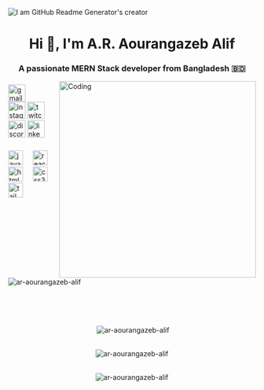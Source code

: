 ![I am GitHub Readme Generator's creator](https://64.media.tumblr.com/54805606e41234da265775f4ee8631ef/41d4a35f37c5abf1-f6/s1280x1920/c86995ddee2840dabfff99995367a58ed1382687.gif)
<h1 align="center">Hi 👋, I'm A.R. Aourangazeb Alif</h1>
<h3 align="center">A passionate MERN Stack developer from Bangladesh 🇧🇩</h3>





<img align="right" alt="Coding" width="400" src="https://i.redd.it/5c612iy7q5ia1.gif">





###

<div align="left">

<a href="mailto:ar.aourangazeb.alif@gmail.com" target="_blank">  <img src="https://img.shields.io/static/v1?message=Gmail&logo=gmail&label=&color=D14836&logoColor=white&labelColor=&style=for-the-badge" height="35" alt="gmail logo"  />
</a>  
  <img src="https://img.shields.io/static/v1?message=Instagram&logo=instagram&label=&color=E4405F&logoColor=white&labelColor=&style=for-the-badge" height="35" alt="instagram logo"  />
  <img src="https://img.shields.io/static/v1?message=Twitch&logo=twitch&label=&color=9146FF&logoColor=white&labelColor=&style=for-the-badge" height="35" alt="twitch logo"  />
  <img src="https://img.shields.io/static/v1?message=Discord&logo=discord&label=&color=7289DA&logoColor=white&labelColor=&style=for-the-badge" height="35" alt="discord logo"  />
  <img src="https://img.shields.io/static/v1?message=LinkedIn&logo=linkedin&label=&color=0077B5&logoColor=white&labelColor=&style=for-the-badge" height="35" alt="linkedin logo"  />
</div>

###

<div align="left">
  <img src="https://cdn.jsdelivr.net/gh/devicons/devicon/icons/javascript/javascript-original.svg" height="30" alt="javascript logo"  />
  <img width="12" />
  <img src="https://cdn.jsdelivr.net/gh/devicons/devicon/icons/react/react-original.svg" height="30" alt="react logo"  />
  <img width="12" />
  <img src="https://cdn.jsdelivr.net/gh/devicons/devicon/icons/html5/html5-original.svg" height="30" alt="html5 logo"  />
  <img width="12" />
  <img src="https://cdn.jsdelivr.net/gh/devicons/devicon/icons/css3/css3-original.svg" height="30" alt="css3 logo"  />
  <img width="12" />
  <img src="https://www.vectorlogo.zone/logos/tailwindcss/tailwindcss-icon.svg" alt="tailwind" height="30"/>
</div>

###

<p align="left"> <img src="https://komarev.com/ghpvc/?username=ar-aourangazeb-alif&label=Profile%20views&color=0e75b6&style=flat" alt="ar-aourangazeb-alif" /> </p>

<br><br><br>


<div align="center">

&nbsp;<img align="center" src="https://github-readme-stats.vercel.app/api?username=ar-aourangazeb-alif&theme=dracula&show_icons=true&locale=en" alt="ar-aourangazeb-alif" />

<br><img align="center" src="https://github-readme-streak-stats.herokuapp.com/?user=ar-aourangazeb-alif&theme=dracula" alt="ar-aourangazeb-alif" />

<br><img align="center" src="https://github-readme-stats.vercel.app/api/top-langs?username=ar-aourangazeb-alif&theme=dracula&show_icons=true&locale=en&layout=compact" alt="ar-aourangazeb-alif" />
</div>
